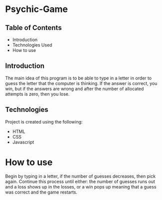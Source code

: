 # Psychic-Game
## Table of Contents
* Introduction
* Technologies Used
* How to use


## Introduction
The main idea of this program is to be able to type in a letter in order to guess the letter that the computer is thinking. If the answer is correct, you win, but if the answers are wrong and after the number of allocated attempts is zero, then you lose. 
	
## Technologies
Project is created using the following:
* HTML
* CSS
* Javascript

# How to use
 Begin by typing in a letter, if the number of guesses decreases, then pick again. Continue this process until either: the number of guesses runs out and a loss shows up in the losses, or a win pops up meaning that a guess was correct and the game restarts. 
	
